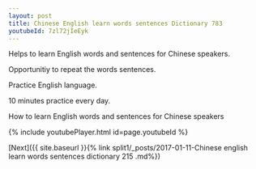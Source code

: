 ```yaml
---
layout: post
title: Chinese English learn words sentences Dictionary 783 
youtubeId: 7zl72jIeEyk
---
```

 
 
Helps to learn English words and sentences for Chinese speakers.

Opportunitiy to repeat the words sentences. 

Practice English language. 
 
10 minutes practice every day. 
 
How to learn English words and sentences for Chinese speakers 
 
{% include youtubePlayer.html id=page.youtubeId %}
 
 
[Next]({{ site.baseurl }}{% link  split1/_posts/2017-01-11-Chinese english learn words sentences dictionary 215 .md%})
 
